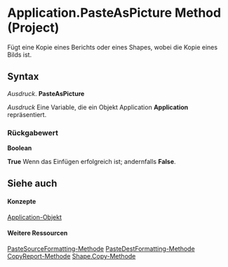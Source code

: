 
# Application.PasteAsPicture Method (Project)
Fügt eine Kopie eines Berichts oder eines Shapes, wobei die Kopie eines Bilds ist.

## Syntax

 _Ausdruck_. **PasteAsPicture**

 _Ausdruck_ Eine Variable, die ein Objekt Application **Application** repräsentiert.


### Rückgabewert

 **Boolean**

 **True** Wenn das Einfügen erfolgreich ist; andernfalls **False**.


## Siehe auch


#### Konzepte


[Application-Objekt](8eb91712-7784-a102-38c0-19bb056c27e9.md)
#### Weitere Ressourcen


[PasteSourceFormatting-Methode](3544cad7-51d4-fd80-5aaa-396fb26a0d17.md)
[PasteDestFormatting-Methode](4a56bb42-d3d7-fcad-d361-63135e23fc3a.md)
[CopyReport-Methode](9f1e59d5-a2a5-4c8f-1c01-b1c63046558d.md)
[Shape.Copy-Methode](4dd8511b-b4e9-6af7-bb33-f56874236452.md)